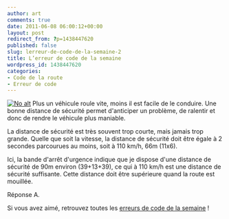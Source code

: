```yaml
---
author: art
comments: true
date: 2011-06-08 06:00:12+00:00
layout: post
redirect_from: ?p=1438447620
published: false
slug: lerreur-de-code-de-la-semaine-2
title: L’erreur de code de la semaine
wordpress_id: 1438447620
categories:
- Code de la route
- Erreur de code
---
```


<a href="https://static.irz.fr/2011/05/distance-securite.png"><img alt="No alt" data-src="https://static.irz.fr/2011/05/distance-securite.png" src="https://static.irz.fr/thumb.php?size=<100&crop=0&src=https://static.irz.fr/2011/05/distance-securite.png" /></a>
Plus un véhicule roule vite, moins il est facile de le conduire. Une bonne distance de sécurité permet d'anticiper un problème, de ralentir et donc de rendre le véhicule plus maniable.

La distance de sécurité est très souvent trop courte, mais jamais trop grande. Quelle que soit la vitesse, la distance de sécurité doit être égale à 2 secondes parcourues au moins, soit à 110 km/h, 66m (11x6).

Ici, la bande d'arrêt d'urgence indique que je dispose d'une distance de sécurité de 90m environ (39+13+39), ce qui à 110 km/h est une distance de sécurité suffisante. Cette distance doit être supérieure quand la route est mouillée.

Réponse A.

 Si vous avez aimé, retrouvez toutes les [erreurs de code de la semaine](https://irz.fr/) ! 
